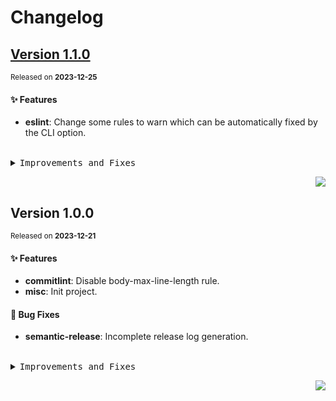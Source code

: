 <a name="readme-top"></a>

# Changelog

## [Version 1.1.0](https://github.com/yuntijs/yunti-lint/compare/v1.0.0...v1.1.0)

<sup>Released on **2023-12-25**</sup>

#### ✨ Features

- **eslint**: Change some rules to warn which can be automatically fixed by the CLI option.

<br/>

<details>
<summary><kbd>Improvements and Fixes</kbd></summary>

#### What's improved

- **eslint**: Change some rules to warn which can be automatically fixed by the CLI option ([35448a4](https://github.com/yuntijs/yunti-lint/commit/35448a4))

</details>

<div align="right">

[![](https://img.shields.io/badge/-BACK_TO_TOP-151515?style=flat-square)](#readme-top)

</div>

## Version 1.0.0

<sup>Released on **2023-12-21**</sup>

#### ✨ Features

- **commitlint**: Disable body-max-line-length rule.
- **misc**: Init project.

#### 🐛 Bug Fixes

- **semantic-release**: Incomplete release log generation.

<br/>

<details>
<summary><kbd>Improvements and Fixes</kbd></summary>

#### What's improved

- **commitlint**: Disable body-max-line-length rule ([4d2b274](https://github.com/yuntijs/yunti-lint/commit/4d2b274))
- **misc**: Init project ([d1d1bc7](https://github.com/yuntijs/yunti-lint/commit/d1d1bc7))

#### What's fixed

- **semantic-release**: Incomplete release log generation ([b7e04f6](https://github.com/yuntijs/yunti-lint/commit/b7e04f6))

</details>

<div align="right">

[![](https://img.shields.io/badge/-BACK_TO_TOP-151515?style=flat-square)](#readme-top)

</div>
